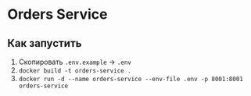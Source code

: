 # Orders Service

## Как запустить

1. Скопировать `.env.example` → `.env`
2. `docker build -t orders-service .`
3. `docker run -d --name orders-service --env-file .env -p 8001:8001 orders-service`
